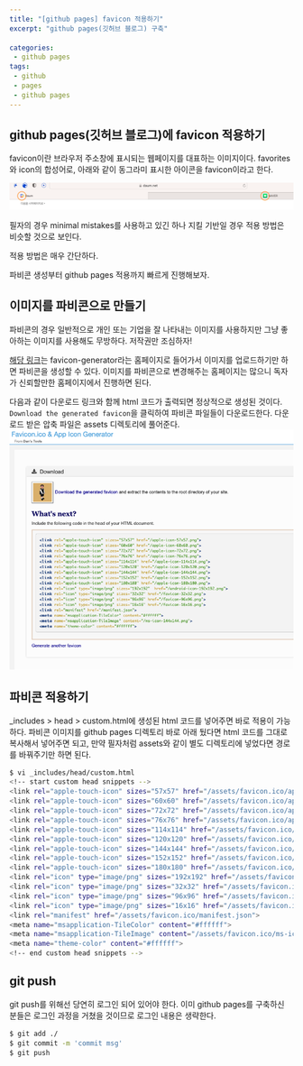 ```yaml
---
title: "[github pages] favicon 적용하기"
excerpt: "github pages(깃허브 블로그) 구축"

categories:
 - github pages
tags:
 - github
 - pages
 - github pages
---
```


## github pages(깃허브 블로그)에 favicon 적용하기
favicon이란 브라우저 주소창에 표시되는 웹페이지를 대표하는 이미지이다. favorites와 icon의 합성어로, 아래와 같이 동그라미 표시한 아이콘을 favicon이라고 한다.

![favicon example](/assets/favicon_ex.png)

필자의 경우 minimal mistakes를 사용하고 있긴 하나 지킬 기반일 경우 적용 방법은 비슷할 것으로 보인다.

적용 방법은 매우 간단하다.

파비콘 생성부터 github pages 적용까지 빠르게 진행해보자.

## 이미지를 파비콘으로 만들기
파비콘의 경우 일반적으로 개인 또는 기업을 잘 나타내는 이미지를 사용하지만 그냥 좋아하는 이미지를 사용해도 무방하다. 저작권만 조심하자!

[해당 링크](https://www.favicon-generator.org)는 favicon-generator라는 홈페이지로 들어가서 이미지를 업로드하기만 하면 파비콘을 생성할 수 있다. 이미지를 파비콘으로 변경해주는 홈페이지는 많으니 독자가 신뢰할만한 홈페이지에서 진행하면 된다.

다음과 같이 다운로드 링크와 함께 html 코드가 출력되면 정상적으로 생성된 것이다. `Download the generated favicon`을 클릭하여 파비콘 파일들이 다운로드한다. 다운로드 받은 압축 파일은 assets 디렉토리에 풀어준다.<br>
![favicon create](/assets/favicon_create.png)

## 파비콘 적용하기
_includes > head > custom.html에 생성된 html 코드를 넣어주면 바로 적용이 가능하다. 파비콘 이미지를 github pages 디렉토리 바로 아래 뒀다면 html 코드를 그대로 복사해서 넣어주면 되고, 만약 필자처럼 assets와 같이 별도 디렉토리에 넣었다면 경로를 바꿔주기만 하면 된다.

```bash
$ vi _includes/head/custom.html
<!-- start custom head snippets -->
<link rel="apple-touch-icon" sizes="57x57" href="/assets/favicon.ico/apple-icon-57x57.png">
<link rel="apple-touch-icon" sizes="60x60" href="/assets/favicon.ico/apple-icon-60x60.png">
<link rel="apple-touch-icon" sizes="72x72" href="/assets/favicon.ico/apple-icon-72x72.png">
<link rel="apple-touch-icon" sizes="76x76" href="/assets/favicon.ico/apple-icon-76x76.png">
<link rel="apple-touch-icon" sizes="114x114" href="/assets/favicon.ico/apple-icon-114x114.png">
<link rel="apple-touch-icon" sizes="120x120" href="/assets/favicon.ico/apple-icon-120x120.png">
<link rel="apple-touch-icon" sizes="144x144" href="/assets/favicon.ico/apple-icon-144x144.png">
<link rel="apple-touch-icon" sizes="152x152" href="/assets/favicon.ico/apple-icon-152x152.png">
<link rel="apple-touch-icon" sizes="180x180" href="/assets/favicon.ico/apple-icon-180x180.png">
<link rel="icon" type="image/png" sizes="192x192" href="/assets/favicon.ico/android-icon-192x192.png?">
<link rel="icon" type="image/png" sizes="32x32" href="/assets/favicon.ico/favicon-32x32.png?">
<link rel="icon" type="image/png" sizes="96x96" href="/assets/favicon.ico/favicon-96x96.png?">
<link rel="icon" type="image/png" sizes="16x16" href="/assets/favicon.ico/favicon-16x16.png?">
<link rel="manifest" href="/assets/favicon.ico/manifest.json">
<meta name="msapplication-TileColor" content="#ffffff">
<meta name="msapplication-TileImage" content="/assets/favicon.ico/ms-icon-144x144.png">
<meta name="theme-color" content="#ffffff">
<!-- end custom head snippets -->
```

## git push
git push를 위해선 당연히 로그인 되어 있어야 한다. 이미 github pages를 구축하신 분들은 로그인 과정을 거쳤을 것이므로 로그인 내용은 생략한다.

```bash
$ git add ./ 
$ git commit -m 'commit msg'
$ git push 
```